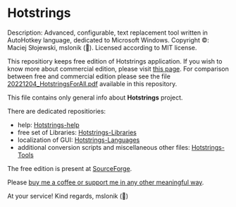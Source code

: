 # Hotstrings

Description: Advanced, configurable, text replacement tool written in AutoHotkey language, dedicated to Microsoft Windows. 
Copyright ©: Maciej Słojewski, mslonik (🐘).
Licensed according to MIT license.

This repositiory keeps free edition of Hotstrings application. If you wish to know more about commercial edition, please visit [this page](https://hotstrings.technology/).
For comparison between free and commercial edition please see the file [20221204_HotstringsForAll.pdf](https://github.com/mslonik/Hotstrings/blob/master/20221204_HotstringsForAll.pdf) available in this repository.

This file contains only general info about **Hotstrings** project.

There are dedicated repositiories:

- help: [Hotstrings-help](https://github.com/mslonik/Hotstrings-Help)
- free set of Libraries: [Hotstrings-Libraries](https://github.com/mslonik/Hotstrings-Libraries)
- localization of GUI: [Hotstrings-Languages](https://github.com/mslonik/Hotstrings-Languages)
- additional conversion scripts and miscellaneous other files: [Hotstrings-Tools](https://github.com/mslonik/Hotstrings-Tools)

The free edition is present at [SourceForge](https://sourceforge.net/projects/hotstrings/).

Please [buy me a coffee or support me in any other meaningful way](https://www.patreon.com/user?u=18185391).

At your service! Kind regards, mslonik (🐘)

